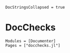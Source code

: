 ```@meta
DocStringsCollapsed = true
```

# DocChecks

```@autodocs
Modules = [Documenter]
Pages = ["docchecks.jl"]
```
